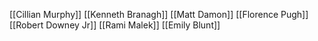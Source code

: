[[Cillian Murphy]]
[[Kenneth Branagh]]
[[Matt Damon]]
[[Florence Pugh]]
[[Robert Downey Jr]]
[[Rami Malek]]
[[Emily Blunt]]
